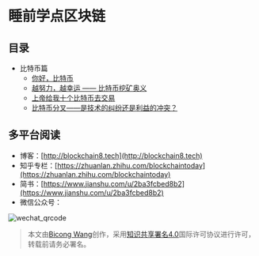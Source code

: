 # 睡前学点区块链

## 目录

* 比特币篇
    * [你好，比特币](/btc-1.md)
    * [越努力，越幸运 —— 比特币挖矿奥义](/btc-2.md)
    * [上帝给我十个比特币去交易](/btc-3.md)
    * [比特币分叉——是技术的纠纷还是利益的冲突？](/btc-4.md)

## 多平台阅读

* 博客：[http://blockchain8.tech](http://blockchain8.tech)
* 知乎专栏：[https://zhuanlan.zhihu.com/blockchaintoday](https://zhuanlan.zhihu.com/blockchaintoday)
* 简书：[https://www.jianshu.com/u/2ba3fcbed8b2](https://www.jianshu.com/u/2ba3fcbed8b2)
* 微信公众号：            

![wechat\_qrcode](http://7xoqy3.com1.z0.glb.clouddn.com/wechat_public_account.jpg)

> 本文由[Bicong Wang](https://github.com/wangbicong)创作，采用[知识共享署名4.0](https://creativecommons.org/licenses/by/4.0/)国际许可协议进行许可，转载前请务必署名。



